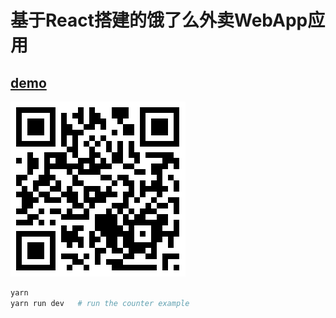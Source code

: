 
基于React搭建的饿了么外卖WebApp应用
======

## [demo](http://39.108.179.151:4000)

![demo](./static/sell-react.png)

``` bash
yarn    
yarn run dev   # run the counter example
```
